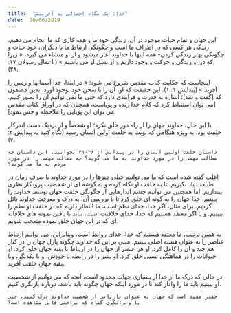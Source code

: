 ```yaml
---
title:  "خدا: یک نگاه اجمالی به آفرینش"
date:  30/06/2019
---
```


این جهان و تمام حیات موجود در آن، زندگی خود ما و همه کاری که ما انجام می دهیم، زندگی هر کسی که در اطراف ما است و چگونگی ارتباط ما با دیگران، خود حیات و چگونگی بهتر زندگی کردن- همه اینها با خداوند آغاز میشود و از او منشاء می گیرد، « زیرا که در او زندگی و حرکت و وجود داریم و از نسل او می باشیم » ( اعمال رسولان ۱۷: ۲۸).

اینجاست که حکایت کتاب مقدس شروع می شود: « در ابتدا، خدا آسمانها و زمین را آفرید » (پیدایش ۱: ۱). این حقیقت که او، آن را با سخنِ خود بوجود آورد، بدین مضمون که [گفت و شد]؛ اشاره به قدرت و فرآیندی دارد که حتی ما نمی توانیم آن را تصور کنیم. [می توان استنباط کرد که کلامِ خدا زنده و پویاست، همچنان که در اوراق کتاب مقدس می توان این پویایی را ملاحظه و حس نمود].

با این حال، خداوند جهان را از راه دور خلق نکرد؛ او شخصاٌ و از نزدیک دست اندرکار خلقت بود، به ویژه هنگامی که نوبت به خلقت اولین انسان رسید (نگاه کنید به پیدایش ۲: ۷).

`داستان خلقت اولین انسان را در پیدایش ۱: ۲۶-۳۱ بخوانید. این داستان چه مطالب مهمی را در مورد خداوند به ما می گوید؟ چه مطالب مهمی را در مورد مردم به ما می گوید؟`

اغلب گفته شده است که ما می توانیم خیلی چیزها را در مورد خداوند با صرف زمان در طبیعت یاد بگیریم، تا به خلقت او نگاه کرده و به گوشه ای از شخصیت پرودگار نظری بیندازیم. اما همچنین می توانیم چشم اندازهایی از چگونگی خلقت جهان توسط خداوند را ببینیم، خدا جهان را به گونه ای خلق کرد تا با بررسی آن، به درک و معرفت خداوند نائل گردیم. برای مثال، اگر خدا، خدای نظم است، ما انتظار داریم که در خلقت او نظم را ببینیم. و یا اگر معتقد هستیم که خدا، خدای خلاقیت است، نباید با یافتن نمونه های خلاقانه ای که در این جهان خلق نموده متعجب شویم.

به همین ترتیب، ما معتقد هستیم که خدا، خدای روابط است، وبنابراین، می توانیم ارتباط عناصر را به عنوان هسته اصلی ببینیم، مبنی بر این که خداوند چگونه پازل جهان را در کنار هم چید و آن را کامل کرد. او هر عنصر از جهان را در ارتباط با بقیه جهان خلق کرد. او حیوانات را در هماهنگی نسبی خلق کرد. او بشر را در رابطه با خودش، و با یکدیگر، وبا بقیه جهانِ خلقت آفرید.

در حالی که درک ما از خدا از بسیاری جهات محدود است، آنچه که می توانیم از شخصیت او ببینیم باید ما را وادار کند تا در مورد اینکه جهان چگونه باید باشد، دوباره بازنگری کنیم.

`چقدر مفید است که جهان به عنوان بازتابی از شخصیت خداوند درک کنید، حتی با ویرانگری گناه که براحتی قابل مشاهده است؟`